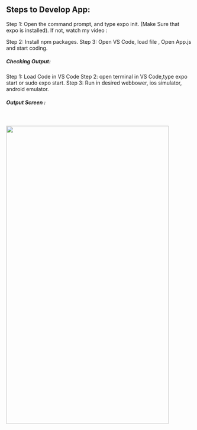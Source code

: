 ## Steps to Develop App:

Step 1: Open the command prompt, and type expo init. (Make Sure that expo is installed).
If not, watch my video : 

Step 2: Install npm packages.
Step 3: Open VS Code, load file , Open App.js and start coding.

##### Checking Output:
Step 1: Load Code in VS Code
Step 2: open terminal in VS Code,type expo start or sudo expo start.
Step 3: Run in desired webbower, ios simulator, android emulator.


##### Output Screen :
<br/>

<img src ="https://user-images.githubusercontent.com/59869563/89536214-30088900-d815-11ea-8891-29933be8bfc7.png" 
width="439px" height="806px">


